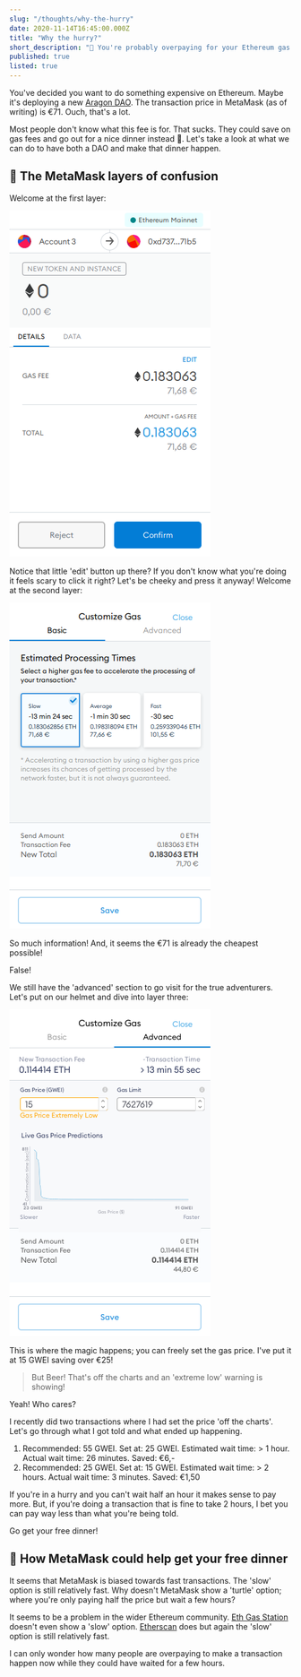 ```yaml
---
slug: "/thoughts/why-the-hurry"
date: 2020-11-14T16:45:00.000Z
title: "Why the hurry?"
short_description: "💸 You're probably overpaying for your Ethereum gas prices."
published: true
listed: true
---
```


You've decided you want to do something expensive on Ethereum. Maybe it's deploying a new [Aragon DAO](https://client.aragon.org/#/). The transaction price in MetaMask (as of writing) is €71. Ouch, that's a lot.

Most people don't know what this fee is for. That sucks. They could save on gas fees and go out for a nice dinner instead 🍲. Let's take a look at what we can do to have both a DAO and make that dinner happen.

## 🦊 The MetaMask layers of confusion

Welcome at the first layer:

![MetaMask showing a suggested transaction cost of €71](./metamask-screen-1.png)

Notice that little 'edit' button up there? If you don't know what you're doing it feels scary to click it right? Let's be cheeky and press it anyway! Welcome at the second layer:

![MetaMask showing a slow, average and fast option](./metamask-screen-2.png)

So much information! And, it seems the €71 is already the cheapest possible!

False!

We still have the 'advanced' section to go visit for the true adventurers. Let's put on our helmet and dive into layer three:

![MetaMask's advanced settings allowing to tinker around with the gas prices](./metamask-screen-3.png)

This is where the magic happens; you can freely set the gas price. I've put it at 15 GWEI saving over €25!

> But Beer! That's off the charts and an 'extreme low' warning is showing!

Yeah! Who cares?

I recently did two transactions where I had set the price 'off the charts'. Let's go through what I got told and what ended up happening.

1. Recommended: 55 GWEI. Set at: 25 GWEI. Estimated wait time: > 1 hour. Actual wait time: 26 minutes. Saved: €6,-
2. Recommended: 25 GWEI. Set at: 15 GWEI. Estimated wait time: > 2 hours. Actual wait time: 3 minutes. Saved: €1,50

If you're in a hurry and you can't wait half an hour it makes sense to pay more. But, if you're doing a transaction that is fine to take 2 hours, I bet you can pay way less than what you're being told.

Go get your free dinner!

## 🥪 How MetaMask could help get your free dinner

It seems that MetaMask is biased towards fast transactions. The 'slow' option is still relatively fast. Why doesn't MetaMask show a 'turtle' option; where you're only paying half the price but wait a few hours?

It seems to be a problem in the wider Ethereum community. [Eth Gas Station](https://ethgasstation.info/) doesn't even show a 'slow' option. [Etherscan](https://etherscan.io/gastracker) does but again the 'slow' option is still relatively fast.

I can only wonder how many people are overpaying to make a transaction happen now while they could have waited for a few hours.
